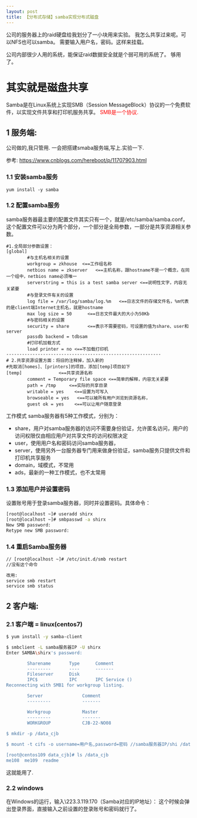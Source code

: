 ```yaml
---
layout: post
title: 【分布式存储】samba实现分布式磁盘
---
```


公司的服务器上的raid硬盘给我划分了一小块用来实验。
我怎么共享过来呢。可以NFS也可以samba。
需要输入用户名，密码。这样来挂载。

公司内部很少人用的系统，能保证raid数据安全就是个弱可用的系统了。
够用了。

# 其实就是磁盘共享
Samba是在Linux系统上实现SMB（Session MessageBlock）协议的一个免费软件，以实现文件共享和打印机服务共享。 
<font color=red>SMB是一个协议.</font>

## 1 服务端:
公司做的,我只管用.
一会把搭建smaba服务端,写上.实验一下.

参考: https://www.cnblogs.com/hereboot/p/11707903.html


### 1.1 安装samba服务
`yum install -y samba`

### 1.2 配置samba服务
samba服务器最主要的配置文件其实只有一个，就是/etc/samba/samba.conf，这个配置文件可以分为两个部分，一个部分是全局参数，一部分是共享资源相关参数。
```
#1.全局部分参数设置：
[global]
        #与主机名相关的设置
        workgroup = zkhouse  <==工作组名称
        netbios name = zkserver   <==主机名称，跟hostname不是一个概念，在同一个组中，netbios name必须唯一
        serverstring = this is a test samba server <==说明性文字，内容无关紧要
        #与登录文件有关的设置
        log file = /var/log/samba/log.%m   <==日志文件的存储文件名，%m代表的是client端Internet主机名，就是hostname
        max log size = 50      <==日志文件最大的大小为50Kb
        #与密码相关的设置
        security = share       <==表示不需要密码，可设置的值为share、user和server
        passdb backend = tdbsam
        #打印机加载方式
        load printer = no <==不加载打印机
-----------------------------------------------------------
# 2.共享资源设置方面：将旧的注释掉，加入新的
#先取消[homes]、[printers]的项目，添加[temp]项目如下
[temp]              <==共享资源名称
        comment = Temporary file space <==简单的解释，内容无关紧要
        path = /tmp     <==实际的共享目录
        writable = yes    <==设置为可写入
        browseable = yes   <==可以被所有用户浏览到资源名称，
        guest ok = yes    <==可以让用户随意登录
```

工作模式
samba服务器有5种工作模式，分别为：

* share，用户对samba服务器的访问不需要身份验证，允许匿名访问，用户的访问权限仅由相应用户对共享文件的访问权限决定
* user，使用用户名和密码访问samba服务器，
* server，使用另外一台服务器专门用来做身份验证，samba服务只提供文件和打印机共享服务
* domain，域模式，不常用
* ads，最新的一种工作模式，也不太常用


### 1.3 添加用户并设置密码
设置账号用于登录samba服务器，同时并设置密码。具体命令：
```bash
[root@localhost ~]# useradd shirx
[root@localhost ~]# smbpasswd -a shirx
New SMB password:
Retype new SMB password:
```

### 1.4 重启Samba服务器

```bash
// [root@localhost ~]# /etc/init.d/smb restart
//没有这个命令

改用:
service smb restart
service smb status
```

## 2 客户端:
### 2.1 客户端 = linux(centos7)

```bash
$ yum install -y samba-client

$ smbclient -L samba服务器IP -U shirx
Enter SAMBA\shirx's password:

        Sharename       Type      Comment
        ---------       ----      -------
        Fileserver      Disk
        IPC$            IPC       IPC Service ()
Reconnecting with SMB1 for workgroup listing.

        Server               Comment
        ---------            -------

        Workgroup            Master
        ---------            -------
        WORKGROUP            CJB-22-NO08
        
$ mkdir -p /data_cjb

$ mount -t cifs -o username=用户名,password=密码 //samba服务器IP/shi /data_cjb

[root@centos109 data_cjb]# ls /data_cjb
me108  me109  readme

```

这就能用了.


### 2.2 windows
在Windows的运行，输入\\223.3.119.170（Samba对应的IP地址）：
这个时候会弹出登录界面，直接输入之前设置的登录账号和密码就行了。
